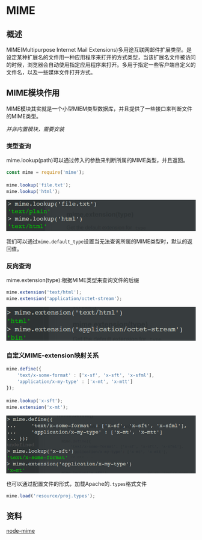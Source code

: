 # MIME

## 概述

MIME(Multipurpose Internet Mail Extensions)多用途互联网邮件扩展类型。是设定某种扩展名的文件用一种应用程序来打开的方式类型，当该扩展名文件被访问的时候，浏览器会自动使用指定应用程序来打开。多用于指定一些客户端自定义的文件名，以及一些媒体文件打开方式。

## MIME模块作用

MIME模块其实就是一个小型MIEM类型数据库，并且提供了一些接口来判断文件的MIME类型。

*并非内置模块，需要安装*

### 类型查询

mime.lookup(path)可以通过传入的参数来判断所属的MIME类型，并且返回。

```javascript
const mime = require('mime');

mime.lookup('file.txt');
mime.lookup('html');
```

![mime-lookup](../../images/mime-lookup.png)

我们可以通过`mime.default_type`设置当无法查询所属的MIME类型时，默认的返回值。

### 反向查询

mime.extension(type):根据MIME类型来查询文件的后缀

```javascript
mime.extension('text/html');
mime.extension('application/octet-stream');
```

![mime-extension](../../images/mime-extension.png)

### 自定义MIME-extension映射关系

```javascript
mime.define({
    'text/x-some-format' : ['x-sf', 'x-sft', 'x-sfml'],
    'application/x-my-type' : ['x-mt', 'x-mtt']
});

mime.lookup('x-sft');
mime.extension('x-mt');
```

![mime-define](../../images/mime-define.png)

也可以通过配置文件的形式，加载Apache的`.types`格式文件

```javascript
mime.load('resource/proj.types');
```

## 资料

[node-mime](https://github.com/broofa/node-mime/)

